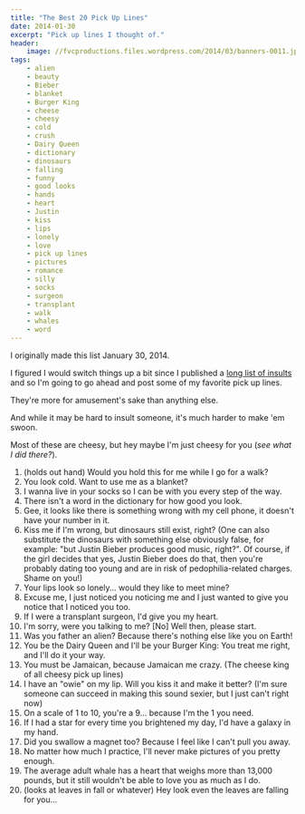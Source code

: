 ```yaml
---
title: "The Best 20 Pick Up Lines"
date: 2014-01-30
excerpt: "Pick up lines I thought of."
header:
    image: //fvcproductions.files.wordpress.com/2014/03/banners-0011.jpg?w=1024&h=436&crop=1
tags:
    - alien
    - beauty
    - Bieber
    - blanket
    - Burger King
    - cheese
    - cheesy
    - cold
    - crush
    - Dairy Queen
    - dictionary
    - dinosaurs
    - falling
    - funny
    - good looks
    - hands
    - heart
    - Justin
    - kiss
    - lips
    - lonely
    - love
    - pick up lines
    - pictures
    - romance
    - silly
    - socks
    - surgeon
    - transplant
    - walk
    - whales
    - word
---
```


I originally made this list January 30, 2014.

I figured I would switch things up a bit since I published a [long list of insults](/blog/2014/03/04/the-best-50-insults-i-found-online/) and so I'm going to go ahead and post some of my favorite pick up lines.

They're more for amusement's sake than anything else.

And while it may be hard to insult someone, it's much harder to make 'em swoon.

Most of these are cheesy, but hey maybe I'm just cheesy for you (*see what I did there?*).

1. (holds out hand) Would you hold this for me while I go for a walk?
2. You look cold. Want to use me as a blanket?
3. I wanna live in your socks so I can be with you every step of the way.
4. There isn't a word in the dictionary for how good you look.
5. Gee, it looks like there is something wrong with my cell phone, it doesn't have your number in it.
6. Kiss me if I'm wrong, but dinosaurs still exist, right? (One can also substitute the dinosaurs with something else obviously false, for example: "but Justin Bieber produces good music, right?". Of course, if the girl decides that yes, Justin Bieber does do that, then you're probably dating too young and are in risk of pedophilia-related charges. Shame on you!)
7. Your lips look so lonely... would they like to meet mine?
8. Excuse me, I just noticed you noticing me and I just wanted to give you notice that I noticed you too.
9. If I were a transplant surgeon, I'd give you my heart.
10. I'm sorry, were you talking to me? \[No\] Well then, please start.
11. Was you father an alien? Because there's nothing else like you on Earth!
12. You be the Dairy Queen and I'll be your Burger King: You treat me right, and I'll do it your way.
13. You must be Jamaican, because Jamaican me crazy. (The cheese king of all cheesy pick up lines)
14. I have an "owie" on my lip. Will you kiss it and make it better? (I'm sure someone can succeed in making this sound sexier, but I just can't right now)
15. On a scale of 1 to 10, you're a 9... because I'm the 1 you need.
16. If I had a star for every time you brightened my day, I'd have a galaxy in my hand.
17. Did you swallow a magnet too? Because I feel like I can't pull you away.
18. No matter how much I practice, I'll never make pictures of you pretty enough.
19. The average adult whale has a heart that weighs more than 13,000 pounds, but it still wouldn't be able to love you as much as I do.
20. (looks at leaves in fall or whatever) Hey look even the leaves are falling for you...
